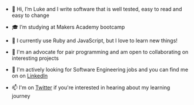 - 👋 Hi, I’m Luke and I write software that is well tested, easy to read and easy to change

- 🎓 I’m studying at Makers Academy bootcamp

- 🌱 I currently use Ruby and JavaScript, but I love to learn new things!

- 💞️ I'm an advocate for pair programming and am open to collaborating on interesting projects

- 👀 I'm actively looking for Software Engineering jobs and you can find me on on [LinkedIn](https://www.linkedin.com/in/lukemstorey)

- 📫 I'm on [Twitter](https://twitter.com/luke_learns) if you're interested in hearing about my learning journey

<!---
lukestorey95/lukestorey95 is a ✨ special ✨ repository because its `README.md` (this file) appears on your GitHub profile.
You can click the Preview link to take a look at your changes.
--->

